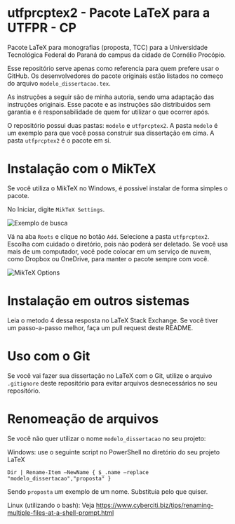 # utfprcptex2 - Pacote LaTeX para a UTFPR - CP 
Pacote LaTeX para monografias (proposta, TCC) para a Universidade Tecnológica Federal do Paraná do campus da cidade de Cornélio Procópio.

Esse repositório serve apenas como referencia para quem prefere usar o GitHub. Os desenvolvedores do pacote originais estão listados no começo do arquivo `modelo_dissertacao.tex`.

As instruções a seguir são de minha autoria, sendo uma adaptação das instruções originais. Esse pacote e as instruções são distribuidos sem garantia e é responsabilidade de quem for utilizar o que ocorrer após.

O repositório possui duas pastas: `modelo` e `utfprcptex2`. A pasta `modelo` é um exemplo para que você possa construir sua dissertação em cima. A pasta `utfprcptex2` é o pacote em si.

# Instalação com o MikTeX

Se você utiliza o MikTeX no Windows, é possivel instalar de forma simples o pacote.

No Iniciar, digite `MikTeX Settings`.

![Exemplo de busca](https://vgy.me/qxGyPs.png)

Vá na aba `Roots` e clique no botão `Add`. Selecione a pasta `utfprcptex2`. Escolha com cuidado o diretório, pois não poderá ser deletado. Se você usa mais de um computador, você pode colocar em um serviço de nuvem, como Dropbox ou OneDrive, para manter o pacote sempre com você.

![MikTeX Options](https://vgy.me/y9PTpj.png)

# Instalação em outros sistemas

Leia o metodo 4 dessa resposta no LaTeX Stack Exchange. Se você tiver um passo-a-passo melhor, faça um pull request deste README.

# Uso com o Git

Se você vai fazer sua dissertação no LaTeX com o Git, utilize o arquivo `.gitignore` deste repositório para evitar arquivos desnecessários no seu repositório.

# Renomeação de arquivos

Se você não quer utilizar o nome `modelo_dissertacao` no seu projeto:

Windows: use o seguinte script no PowerShell no diretório do seu projeto LaTeX

`Dir | Rename-Item –NewName { $_.name –replace "modelo_dissertacao","proposta" }`

Sendo `proposta` um exemplo de um nome. Substituia pelo que quiser.

Linux (utilizando o bash): Veja https://www.cyberciti.biz/tips/renaming-multiple-files-at-a-shell-prompt.html








